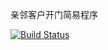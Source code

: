 亲邻客户开门简易程序


[![Build Status](https://travis-ci.org/MrTaoSix/qinlinopen.svg?branch=master)](https://travis-ci.org/MrTaoSix/qinlinopen)